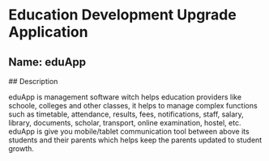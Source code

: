 # Education Development Upgrade Application
<h2>Name: 	eduApp </h2>
## Description
<p>eduApp is management software witch helps education providers like schoole, colleges and other classes, it helps to manage complex functions such as timetable, attendance, results, fees, notifications, staff, salary, library, documents, scholar, transport, online examination, hostel, etc.
eduApp is give you mobile/tablet communication tool between above its students and their parents which helps keep the parents updated to student growth.
</p>
